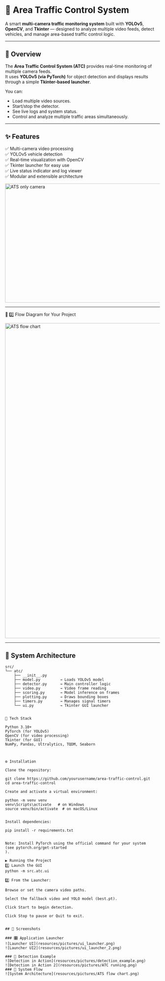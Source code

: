# 🚦 Area Traffic Control System

A smart **multi-camera traffic monitoring system** built with **YOLOv5**, **OpenCV**, and **Tkinter** — designed to analyze multiple video feeds, detect vehicles, and manage area-based traffic control logic.

---

## 🧩 Overview

The **Area Traffic Control System (ATC)** provides real-time monitoring of multiple camera feeds.  
It uses **YOLOv5 (via PyTorch)** for object detection and displays results through a simple **Tkinter-based launcher**.

You can:
- Load multiple video sources.
- Start/stop the detector.
- See live logs and system status.
- Control and analyze multiple traffic areas simultaneously.

---

## ✨ Features

✅ Multi-camera video processing  
✅ YOLOv5 vehicle detection  
✅ Real-time visualization with OpenCV  
✅ Tkinter launcher for easy use  
✅ Live status indicator and log viewer  
✅ Modular and extensible architecture  



<img width="638" height="387" alt="ATS only camera" src="https://github.com/user-attachments/assets/53629ecd-f16d-4246-b2eb-262d5a0fe07a" />

---
🔧 2️⃣ Flow Diagram for Your Project

<img width="1536" height="1024" alt="ATS flow chart" src="https://github.com/user-attachments/assets/fb1b14cc-e9c2-4d85-8d93-4cd005b9e688" />


---
## 🧠 System Architecture

```text
src/
└── atc/
    ├── __init__.py
    ├── model.py         → Loads YOLOv5 model
    ├── detector.py      → Main controller logic
    ├── video.py         → Video frame reading
    ├── scoring.py       → Model inference on frames
    ├── plotting.py      → Draws bounding boxes
    ├── timers.py        → Manages signal timers
    └── ui.py            → Tkinter GUI launcher


🧰 Tech Stack

Python 3.10+
PyTorch (for YOLOv5)
OpenCV (for video processing)
Tkinter (for GUI)
NumPy, Pandas, Ultralytics, TQDM, Seaborn



⚙️ Installation

Clone the repository:

git clone https://github.com/yourusername/area-traffic-control.git
cd area-traffic-control

Create and activate a virtual environment:

python -m venv venv
venv\Scripts\activate   # on Windows
source venv/bin/activate  # on macOS/Linux


Install dependencies:

pip install -r requirements.txt


Note: Install PyTorch using the official command for your system
(see pytorch.org/get-started
).

▶️ Running the Project
1️⃣ Launch the GUI
python -m src.atc.ui

2️⃣ From the Launcher:

Browse or set the camera video paths.

Select the fallback video and YOLO model (best.pt).

Click Start to begin detection.

Click Stop to pause or Quit to exit.


## 📸 Screenshots

### 🎛️ Application Launcher
![Launcher UI](resources/pictures/ui_launcher.png)
![Launcher UI2](resources/pictures/ui_launcher_2.png)

### 🚦 Detection Example
![Detection in Action](resources/pictures/detection_example.png)
![Detection in Action 2](resources/pictures/ATC running.png)
### 🧩 System Flow
![System Architecture](resources/pictures/ATS flow chart.png)


